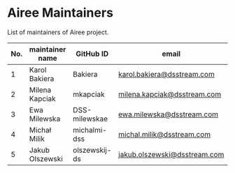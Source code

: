 # Airee Maintainers
List of maintainers of Airee project.

| No.| maintainer name | GitHub ID | email | company|
|--|--|--|--|--|
| 1 | Karol Bakiera | Bakiera| karol.bakiera@dsstream.com | DS Stream |
| 2 | Milena Kapciak | mkapciak|milena.kapciak@dsstream.com | DS Stream |
| 3 | Ewa Milewska | DSS-milewskae | ewa.milewska@dsstream.com  | DS Stream |
| 4 | Michał Milik | michalmi-dss | michal.milik@dsstream.com| DS Stream |
| 5 | Jakub Olszewski| olszewskij-ds |jakub.olszewski@dsstream.com| DS Stream |

